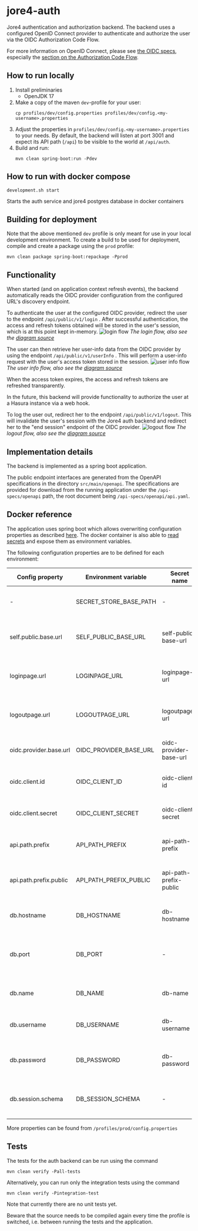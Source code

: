 # jore4-auth

Jore4 authentication and authorization backend. The backend uses a configured OpenID Connect provider to authenticate
and authorize the user via the OIDC Authorization Code Flow.

For more information on OpenID Connect, please see
[the OIDC specs](https://openid.net/specs/openid-connect-core-1_0.html), especially the
[section on the Authorization Code Flow](https://openid.net/specs/openid-connect-core-1_0.html#CodeFlowAuth).

## How to run locally

1. Install preliminaries
    - OpenJDK 17
1. Make a copy of the maven `dev`-profile for your user:
    ```
    cp profiles/dev/config.properties profiles/dev/config.<my-username>.properties
    ```
1. Adjust the properties in `profiles/dev/config.<my-username>.properties` to your needs. By default, the backend
   will listen at port 3001 and expect its API path (`/api`) to be visible to the world at `/api/auth`.
1. Build and run:
    ```
    mvn clean spring-boot:run -Pdev
    ```

## How to run with docker compose

```
development.sh start
```

Starts the auth service and jore4 postgres database in docker containers

## Building for deployment

Note that the above mentioned `dev` profile is only meant for use in your local development environment. To create a
build to be used for deployment, compile and create a package using the `prod` profile:
```
mvn clean package spring-boot:repackage -Pprod
```

## Functionality

When started (and on application context refresh events), the backend automatically reads the OIDC provider
configuration from the configured URL's discovery endpoint.

To authenticate the user at the configured OIDC provider, redirect the user to the endpoint
`/api/public/v1/login` . After successful authentication, the access and refresh tokens obtained will be
stored in the user's session, which is at this point kept in-memory.
![login flow](https://github.com/HSLdevcom/jore4/blob/main/wiki/images/auth-login.png?raw=true)
*The login flow, also see the
[diagram source](https://github.com/HSLdevcom/jore4/blob/main/wiki/images/auth-login.puml)*

The user can then retrieve her user-info data from the OIDC provider by using the endpoint
`/api/public/v1/userInfo` . This will perform a user-info request with the user's access token stored in the session.
![user info flow](https://github.com/HSLdevcom/jore4/blob/main/wiki/images/auth-userinfo.png?raw=true)
*The user info flow, also see the
[diagram source](https://github.com/HSLdevcom/jore4/blob/main/wiki/images/auth-userinfo.puml)*

When the access token expires, the access and refresh tokens are refreshed transparently.

In the future, this backend will provide functionality to authorize the user at a Hasura instance via a web
hook.

To log the user out, redirect her to the endpoint `/api/public/v1/logout`. This will invalidate the user's session with
the Jore4 auth backend and redirect her to the "end session" endpoint of the OIDC provider.
![logout flow](https://github.com/HSLdevcom/jore4/blob/main/wiki/images/auth-logout.png?raw=true)
*The logout flow, also see the
[diagram source](https://github.com/HSLdevcom/jore4/blob/main/wiki/images/auth-logout.puml)*

## Implementation details

The backend is implemented as a spring boot application.

The public endpoint interfaces are generated from the OpenAPI specifications in the directory `src/main/openapi`. The
specifications are provided for download from the running application under the `/api-specs/openapi` path, the root
document being `/api-specs/openapi/api.yaml`.

## Docker reference

The application uses spring boot which allows overwriting configuration properties as described
[here](https://docs.spring.io/spring-boot/docs/current/reference/html/features.html#features.external-config.typesafe-configuration-properties.relaxed-binding.environment-variables).
The docker container is also able to
[read secrets](https://github.com/HSLdevcom/jore4-tools#read-secretssh) and expose
them as environment variables.

The following configuration properties are to be defined for each environment:

| Config property            | Environment variable       | Secret name                | Example                 | Description                                           |
| ----------------------     | -------------------------- | -------------------------- | ----------------------- | ----------------------------------------------------- |
| -                          | SECRET_STORE_BASE_PATH     | -                          | /run/secrets            | Directory containing the docker secrets               |
| self.public.base.url       | SELF_PUBLIC_BASE_URL       | self-public-base-url       | https://jore.hsl.fi     | Jore4 auth base URL as the world sees it              |
| loginpage.url              | LOGINPAGE_URL              | loginpage-url              | https://jore.hsl.fi     | The full URL to which to return after login           |
| logoutpage.url             | LOGOUTPAGE_URL             | logoutpage-url             | https://jore.hsl.fi     | The full URL to which to return after logout          |
| oidc.provider.base.url     | OIDC_PROVIDER_BASE_URL     | oidc-provider-base-url     | https://id.hsl.fi       | The base URL of the OIDC provider                     |
| oidc.client.id             | OIDC_CLIENT_ID             | oidc-client-id             | ***                     | The client id from the OIDC provider                  |
| oidc.client.secret         | OIDC_CLIENT_SECRET         | oidc-client-secret         | ***                     | The client secret from the OIDC provider              |
| api.path.prefix            | API_PATH_PREFIX            | api-path-prefix            | /api                    | Base URL of the API within the container              |
| api.path.prefix.public     | API_PATH_PREFIX_PUBLIC     | api-path-prefix-public     | /api/auth               | Exposed base URL for API (e.g. from browser)          |
| db.hostname                | DB_HOSTNAME                | db-hostname                | postgres-host.com       | Persistent session database host name                 |
| db.port                    | DB_PORT                    | -                          | 5432                    | Persistent session database host port (default 5432)  |
| db.name                    | DB_NAME                    | db-name                    | jore4                   | Persistent session database name                      |
| db.username                | DB_USERNAME                | db-username                | auth_user               | Persistent session database user name                 |
| db.password                | DB_PASSWORD                | db-password                | ***                     | Persistent session database user password             |
| db.session.schema          | DB_SESSION_SCHEMA          | -                          | auth_session            | Persistent session database schema to use             |

More properties can be found from `/profiles/prod/config.properties`

## Tests

The tests for the auth backend can be run using the command
```
mvn clean verify -Pall-tests
```

Alternatively, you can run only the integration tests using the command
```
mvn clean verify -Pintegration-test
```

Note that currently there are no unit tests yet.

Beware that the source needs to be compiled again every time the profile is switched, i.e. between running the tests
and the application.
